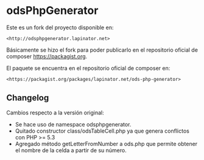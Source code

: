 odsPhpGenerator
===============

Este es un fork del proyecto disponible en:

	<http://odsphpgenerator.lapinator.net>

Básicamente se hizo el fork para poder publicarlo en el repositorio oficial de
composer <https://packagist.org>.

El paquete se encuentra en el repositorio oficial de composer en:

	<https://packagist.org/packages/lapinator.net/ods-php-generator>

Changelog
---------

Cambios respecto a la versión original:

-	Se hace uso de namespace odsphpgenerator.
-	Quitado constructor class/odsTableCell.php ya que genera conflictos con
	PHP >= 5.3
-	Agregado método getLetterFromNumber a ods.php que permite obtener el
	nombre de la celda a partir de su número.

